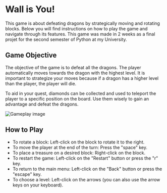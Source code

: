 # Wall is You! 
This game is about defeating dragons by strategically moving and rotating blocks. Below you will find instructions on how to play the game and navigate through its features. This game was made in 2 weeks as a final projet for the second semester of Python at my University.


## Game Objective
The objective of the game is to defeat all the dragons. The player automatically moves towards the dragon with the highest level. It is important to strategize your moves because if a dragon has a higher level than the player, the player will die.

To aid in your quest, diamonds can be collected and used to teleport the player to a specific position on the board. Use them wisely to gain an advantage and defeat the dragons.

![Gameplay image](https://github.com/antonynavarro/WallisYou/blob/main/images/wallisyou.png~raw=true)

## How to Play
- To rotate a block: Left-click on the block to rotate it to the right.
- To move the player at the end of the turn: Press the "space" key.
- To place a treasure on a desired block: Right-click on the block.
- To restart the game: Left-click on the "Restart" button or press the "r" key.
- To return to the main menu: Left-click on the "Back" button or press the "escape" key.
- To choose a level: Left-click on the arrows (you can also use the arrow keys on your keyboard).




